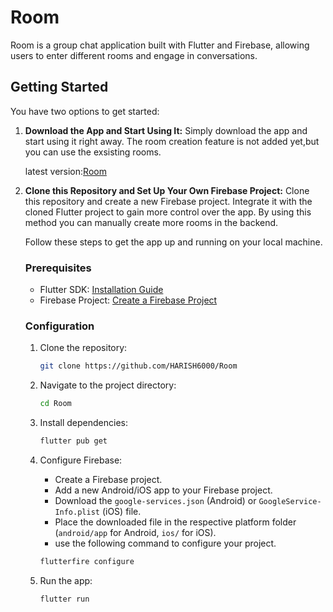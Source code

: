 # Room

Room is a group chat application built with Flutter and Firebase, allowing users to enter different rooms and engage in conversations.


## Getting Started

You have two options to get started:

1. **Download the App and Start Using It:**
   Simply download the app and start using it right away.
   The room creation feature is not added yet,but you can use the exsisting rooms.
   
   latest version:[Room](https://github.com/HARISH6000/Room/releases/tag/v0.1.1)

2. **Clone this Repository and Set Up Your Own Firebase Project:**
   Clone this repository and create a new Firebase project. 
   Integrate it with the cloned Flutter project to gain more control over the app.
   By using this method you can manually create more rooms in the backend.

    Follow these steps to get the app up and running on your local machine.

    ### Prerequisites

    - Flutter SDK: [Installation Guide](https://flutter.dev/docs/get-started/install)
    - Firebase Project: [Create a Firebase Project](https://console.firebase.google.com/)

    ### Configuration

    1. Clone the repository:

        ```bash
        git clone https://github.com/HARISH6000/Room
        ```

    2. Navigate to the project directory:

        ```bash
        cd Room
        ```

    3. Install dependencies:

        ```bash
        flutter pub get
        ```

    4. Configure Firebase:
    
        - Create a Firebase project.
        - Add a new Android/iOS app to your Firebase project.
        - Download the `google-services.json` (Android) or `GoogleService-Info.plist` (iOS) file.
        - Place the downloaded file in the respective platform folder (`android/app` for Android, `ios/` for iOS).
        - use the following command to configure your project.
        ```bash
        flutterfire configure
        ```
    5. Run the app:

        ```bash
        flutter run
        ```

